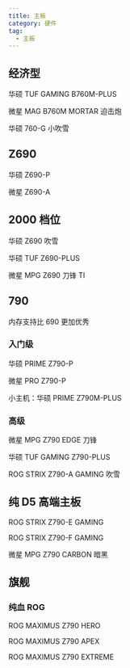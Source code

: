 ```yaml
---
title: 主板
category: 硬件
tag:
  - 主板
---
```


## 经济型

华硕 TUF GAMING B760M-PLUS

微星 MAG B760M MORTAR 迫击炮

华硕 760-G 小吹雪

## Z690

华硕 Z690-P

微星 Z690-A

## 2000 档位

华硕 Z690 吹雪

华硕 TUF Z690-PLUS

微星 MPG Z690 刀锋 TI

## 790

内存支持比 690 更加优秀

### 入门级

华硕 PRIME Z790-P

微星 PRO Z790-P

小主机：华硕 PRIME Z790M-PLUS

### 高级

微星 MPG Z790 EDGE 刀锋

华硕 TUF GAMING Z790-PLUS

ROG STRIX Z790-A GAMING 吹雪

## 纯 D5 高端主板

ROG STRIX Z790-E GAMING

ROG STRIX Z790-F GAMING

微星 MPG Z790 CARBON 暗黑

## 旗舰

### 纯血 ROG

ROG MAXIMUS Z790 HERO

ROG MAXIMUS Z790 APEX

ROG MAXIMUS Z790 EXTREME
